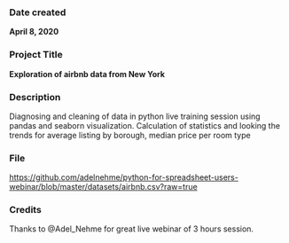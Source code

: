 ### Date created
**April 8, 2020**

### Project Title
**Exploration of airbnb data from New York**

### Description
Diagnosing and cleaning of data in python live training session using pandas and seaborn visualization. Calculation of statistics and looking the trends for average listing by borough, median price per room type

### File
https://github.com/adelnehme/python-for-spreadsheet-users-webinar/blob/master/datasets/airbnb.csv?raw=true

### Credits
Thanks to @Adel_Nehme for great live webinar of 3 hours session.
